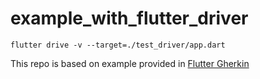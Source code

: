 # example_with_flutter_driver

```
flutter drive -v --target=./test_driver/app.dart
```
This repo is based on example provided in [Flutter Gherkin](https://github.com/search?q=user%3Ajaffamonkey+flutter+gherkin)
